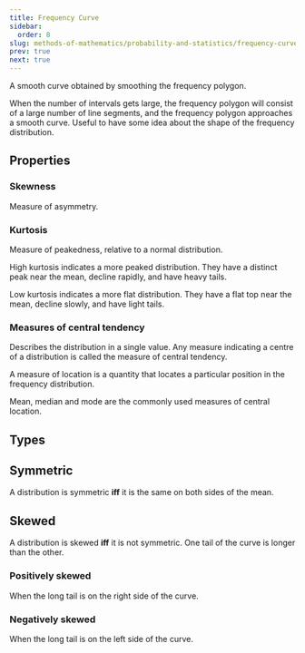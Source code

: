 ```yaml
---
title: Frequency Curve
sidebar:
  order: 8
slug: methods-of-mathematics/probability-and-statistics/frequency-curve
prev: true
next: true
---
```


A smooth curve obtained by smoothing the frequency polygon.

When the number of intervals gets large, the frequency polygon will consist of a large number of line segments, and the frequency polygon approaches a smooth curve. Useful to have some idea about the shape of the frequency distribution.

## Properties

### Skewness

Measure of asymmetry.

### Kurtosis

Measure of peakedness, relative to a normal distribution.

High kurtosis indicates a more peaked distribution. They have a distinct peak near the mean, decline rapidly, and have heavy tails.

Low kurtosis indicates a more flat distribution. They have a flat top near the mean, decline slowly, and have light tails.

### Measures of central tendency

Describes the distribution in a single value. Any measure indicating a centre of a distribution is called the measure of central tendency.

A measure of location is a quantity that locates a particular position in the frequency distribution. 

Mean, median and mode are the commonly used measures of central location.

## Types

## Symmetric

A distribution is symmetric **iff** it is the same on both sides of the mean.

## Skewed

A distribution is skewed **iff** it is not symmetric. One tail of the curve is longer than the other.

### Positively skewed
When the long tail is on the right side of the curve.

### Negatively skewed

When the long tail is on the left side of the curve.
